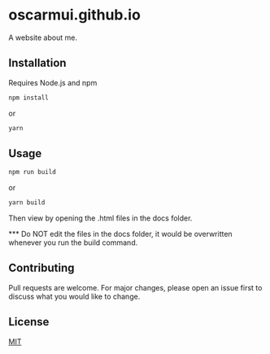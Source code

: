 # oscarmui.github.io

A website about me.

## Installation

Requires Node.js and npm

```bash
npm install
```

or

```bash
yarn
```

## Usage

```bash
npm run build
```

or

```bash
yarn build
```

Then view by opening the .html files in the docs folder.

*** Do NOT edit the files in the docs folder, it would be overwritten whenever you run the build command. 

## Contributing
Pull requests are welcome. For major changes, please open an issue first to discuss what you would like to change.

## License
[MIT](https://choosealicense.com/licenses/mit/)